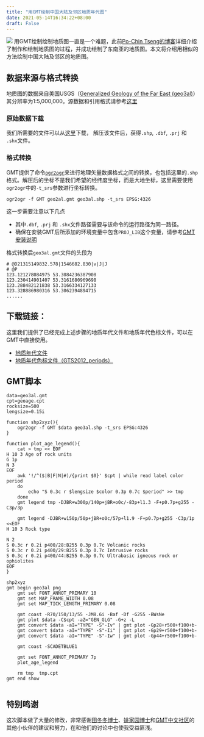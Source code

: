 ```yaml
---
title: "用GMT绘制中国大陆及邻区地质年代图"
date: 2021-05-14T16:34:22+08:00
draft: False
---
```


![](/img/gmt-map/geo3al.png)
用GMT绘制绘制地质图一直是一个难题，此前[Po-Chin Tseng的博客](https://jimmytseng79.github.io/GMT5_tutorials/geology_map.html)详细介绍了制作和绘制地质图的过程，并成功绘制了东南亚的地质图。本文将介绍用相似的方法绘制中国大陆及邻区的地质图。

<!--more-->
## 数据来源与格式转换
地质图的数据来自美国USGS（[Generalized Geology of the Far East (geo3al)](https://catalog.data.gov/dataset/generalized-geology-of-the-far-east-geo3al)）其分辨率为1:5,000,000。源数据和引用格式请参考[这里](https://pubs.er.usgs.gov/publication/ofr97470F)

### 原始数据下载
我们所需要的文件可以从[这里](https://certmapper.cr.usgs.gov/data/we/ofr97470f/spatial/shape/geo3al.zip)下载，
解压该文件后，获得`.shp`, `.dbf`, `.prj` 和 `.shx`文件。

### 格式转换
GMT提供了命令[`ogr2ogr`](https://docs.gmt-china.org/latest/table/ogr2ogr/)来进行地理矢量数据格式之间的转换，也包括这里的`.shp`格式。解压后的坐标不是我们希望的经纬度坐标，而是大地坐标，这里需要使用`ogr2ogr`中的`-t_srs`参数进行坐标转换。

```
ogr2ogr -f GMT geo2al.gmt geo3al.shp -t_srs EPSG:4326
```

这一步需要注意以下几点

- 其中`.dbf`, `.prj` 和 `.shx`文件路径需要与该命令的运行路径为同一路径。
- 确保在安装GMT后所添加的环境变量中包含`PROJ_LIB`这个变量，请参考[GMT安装说明](https://docs.gmt-china.org/latest/install/macOS/#gmt)

格式转换后`geo3al.gmt`文件的头段为
```
# @D21315149832.578|1546682.830|v|J|J
# @P
123.121278084975 53.3084236387908
123.230414901407 53.3161680969698
123.288482121838 53.3166334127133
123.328886980316 53.3062394894715
......
```


## 下载链接：
这里我们提供了已经完成上述步骤的地质年代文件和地质年代色标文件，可以在GMT中直接使用。

- [地质年代文件](/source/geo3al.gmt)
- [地质年代色标文件（GTS2012_periods）](/source/geoage_GEN_GLG.cpt)

## GMT脚本
```shell
data=geo3al.gmt
cpt=geoage.cpt
rocksize=500
lengsize=0.15i

function shp2xyz(){
    ogr2ogr -f GMT $data geo3al.shp -t_srs EPSG:4326
}

function plot_age_legend(){
    cat > tmp << EOF
H 10 3 Age of rock units
G 1p
N 3
EOF
    awk '!/^($|B|F|N|#)/{print $0}' $cpt | while read label color period
    do
        echo "S 0.3c r $lengsize $color 0.3p 0.7c $period" >> tmp
    done
    gmt legend tmp -DJBR+w300p/140p+jBR+o0c/-83p+l1.3 -F+p0.7p+g255 -C3p/3p

    gmt legend -DJBR+w150p/50p+jBR+o0c/57p+l1.9 -F+p0.7p+g255 -C3p/1p <<EOF
H 10 3 Rock type

N 2
S 0.3c r 0.2i p400/28:B255 0.3p 0.7c Volcanic rocks
S 0.3c r 0.2i p400/29:B255 0.3p 0.7c Intrusive rocks
S 0.3c r 0.2i p400/44:B255 0.3p 0.7c Ultrabasic igneous rock or ophiolites 
EOF
}

shp2xyz
gmt begin geo3al png
    gmt set FONT_ANNOT_PRIMARY 10
    gmt set MAP_FRAME_WIDTH 0.08
    gmt set MAP_TICK_LENGTH_PRIMARY 0.08

    gmt coast -R70/150/13/55 -JM8.6i -Baf -Df -G255 -BWsNe
    gmt plot $data -C$cpt -aZ="GEN_GLG" -G+z -L
    gmt convert $data -aI="TYPE" -S"-Iv" | gmt plot -Gp28+r500+f100+b-
    gmt convert $data -aI="TYPE" -S"-Ii" | gmt plot -Gp29+r500+f100+b-
    gmt convert $data -aI="TYPE" -S"-Iw" | gmt plot -Gp44+r500+f100+b-

    gmt coast -SCADETBLUE1

    gmt set FONT_ANNOT_PRIMARY 7p
    plot_age_legend 

    rm tmp  tmp.cpt
gmt end show
 
```

## 特别鸣谢
这次脚本做了大量的修改，非常感谢[田冬冬博士](https://me.seisman.info/)、[姚家园博士](https://core-man.github.io/academic-homepage/)和[GMT中文社区](https://docs.gmt-china.org/)的其他小伙伴的建议和努力，在和他们的讨论中也使我受益匪浅。